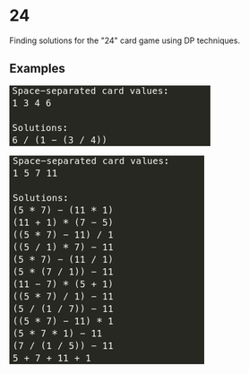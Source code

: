 # 24

Finding solutions for the "24" card game using DP techniques.

## Examples

![example usage](img/example.png)

![example usage 2](img/example2.png)
